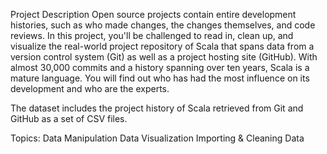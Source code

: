 Project Description 
Open source projects contain entire development histories, such as who made changes, the changes themselves, and code reviews. 
In this project, you'll be challenged to read in, clean up, 
and visualize the real-world project repository of Scala that spans data from a version control system (Git) as well as a project hosting site (GitHub). 
With almost 30,000 commits and a history spanning over ten years, Scala is a mature language. 
You will find out who has had the most influence on its development and who are the experts.

The dataset includes the project history of Scala retrieved from Git and GitHub as a set of CSV files.

Topics:
Data Manipulation
Data Visualization
Importing & Cleaning Data
